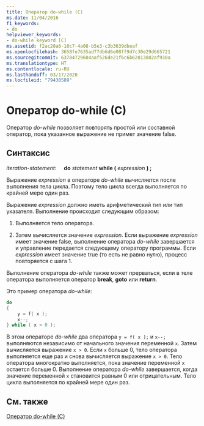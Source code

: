 ```yaml
---
title: Оператор do-while (C)
ms.date: 11/04/2016
f1_keywords:
- do
helpviewer_keywords:
- do-while keyword [C]
ms.assetid: f2ac20a6-10c7-4a08-b5e3-c3b3639dbeaf
ms.openlocfilehash: 3658fe7635ad77db6d6e08ff9d7c30e29d665721
ms.sourcegitcommit: 63784729604aaf526de21f6c6b62813882af930a
ms.translationtype: HT
ms.contentlocale: ru-RU
ms.lasthandoff: 03/17/2020
ms.locfileid: "79438589"
---
```

# <a name="do-while-statement-c"></a>Оператор do-while (C)

Оператор *do-while* позволяет повторять простой или составной оператор, пока указанное выражение не примет значение false.

## <a name="syntax"></a>Синтаксис

*iteration-statement*: &nbsp;&nbsp;&nbsp;&nbsp;**do**  *statement*  **while (**  *expression*  **) ;**

Выражение *expression* в операторе *do-while* вычисляется после выполнения тела цикла. Поэтому тело цикла всегда выполняется по крайней мере один раз.

Выражение *expression* должно иметь арифметический тип или тип указателя. Выполнение происходит следующим образом:

1. Выполняется тело оператора.

1. Затем вычисляется значение *expression*. Если выражение *expression* имеет значение false, выполнение оператора *do-while* завершается и управление передается следующему оператору программы. Если *expression* имеет значение true (то есть не равно нулю), процесс повторяется с шага 1.

Выполнение оператора *do-while* также может прерваться, если в теле оператора выполняется оператор **break**, **goto** или **return**.

Это пример оператора *do-while*:

```C
do
{
    y = f( x );
    x--;
} while ( x > 0 );
```

В этом операторе *do-while* два оператора `y = f( x );` и `x--;` выполняются независимо от начального значения переменной `x`. Затем вычисляется выражение `x > 0`. Если `x` больше 0, тело оператора выполняется еще раз и снова вычисляется выражение `x > 0`. Тело оператора многократно выполняется, пока значение переменной `x` остается больше 0. Выполнение оператора *do-while* завершается, когда значение переменной `x` становится равным 0 или отрицательным. Тело цикла выполняется по крайней мере один раз.

## <a name="see-also"></a>См. также

[Оператор do-while (C)](../cpp/do-while-statement-cpp.md)
